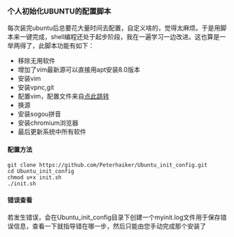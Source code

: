 ### 个人初始化UBUNTU的配置脚本
每次装完ubuntu后总要花大量时间去配置，自定义啥的，觉得太麻烦。于是用脚本来一键完成，shell编程还处于起步阶段，我在一遍学习一边改进。这也算是一举两得了，此脚本功能有如下：  
* 移除无用软件  
* 增加了vim最新源可以直接用apt安装8.0版本  
* 安装vim  
* 安装vpnc,git  
* 配置vim，配置文件来自[点此跳转](https://github.com/ruchee/vimrc)  
* 换源  
* 安装sogou拼音  
* 安装chromium浏览器  
* 最后更新系统中所有软件  
#### 配置方法  
```
git clone https://github.com/Peterhaiker/Ubuntu_init_config.git
cd Ubuntu_init_config
chmod u+x init.sh
./init.sh
```
#### 错误查看  
若发生错误，会在Ubuntu_init_config目录下创建一个myinit.log文件用于保存错误信息，查看一下就指导错在哪一步，然后只能由您手动完成那个安装了
